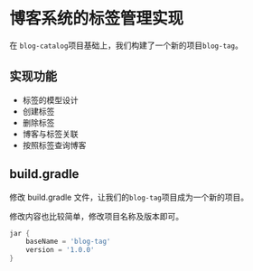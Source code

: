 # 博客系统的标签管理实现


在 `blog-catalog`项目基础上，我们构建了一个新的项目`blog-tag`。
 
## 实现功能

* 标签的模型设计
* 创建标签
* 删除标签
* 博客与标签关联
* 按照标签查询博客

## build.gradle

修改 build.gradle 文件，让我们的`blog-tag`项目成为一个新的项目。

修改内容也比较简单，修改项目名称及版本即可。

```groovy
jar {
	baseName = 'blog-tag'
	version = '1.0.0'
}
```


